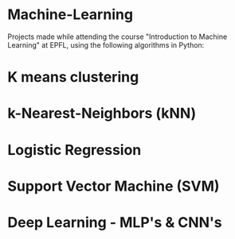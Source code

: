 # Machine-Learning
Projects made while attending the course "Introduction to Machine Learning" at EPFL, using the following algorithms in Python:

# K means clustering

# k-Nearest-Neighbors (kNN) 

# Logistic Regression

# Support Vector Machine (SVM)

# Deep Learning - MLP's & CNN's
